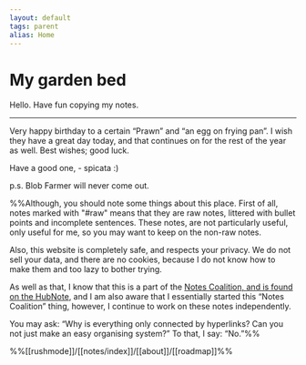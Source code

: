 ```yaml
---
layout: default
tags: parent
alias: Home
---
```

# My garden bed
Hello. Have fun copying my notes.

---
Very happy birthday to a certain “Prawn” and “an egg on frying pan”. I wish they have a great day today, and that continues on for the rest of the year as well. Best wishes; good luck.

Have a good one,
\- spicata :)

p.s. Blob Farmer will never come out.

%%Although, you should note some things about this place. First of all, notes marked with "#raw" means that they are raw notes, littered with bullet points and incomplete sentences. These notes, are not particularly useful, only useful for me, so you may want to keep on the non-raw notes.

Also, this website is completely safe, and respects your privacy. We do not sell your data, and there are no cookies, because I do not know how to make them and too lazy to bother trying.

As well as that, I know that this is a part of the [Notes Coalition, and is found on the HubNote](https://notes-coalition.github.io/), and I am also aware that I essentially started this “Notes Coalition” thing, however, I continue to work on these notes independently.

You may ask: “Why is everything only connected by hyperlinks? Can you not just make an easy organising system?” To that, I say: “No.”%%


%%[[rushmode]]/[[notes/index]]/[[about]]/[[roadmap]]%%